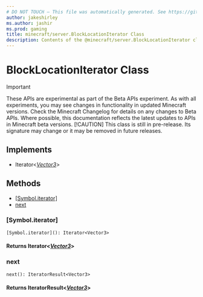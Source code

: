 ```yaml
---
# DO NOT TOUCH — This file was automatically generated. See https://github.com/mojang/minecraftapidocsgenerator to modify descriptions, examples, etc.
author: jakeshirley
ms.author: jashir
ms.prod: gaming
title: minecraft/server.BlockLocationIterator Class
description: Contents of the @minecraft/server.BlockLocationIterator class.
---
```

# BlockLocationIterator Class
>[!IMPORTANT]
>These APIs are experimental as part of the Beta APIs experiment. As with all experiments, you may see changes in functionality in updated Minecraft versions. Check the Minecraft Changelog for details on any changes to Beta APIs. Where possible, this documentation reflects the latest updates to APIs in Minecraft beta versions.
> [!CAUTION]
> This class is still in pre-release.  Its signature may change or it may be removed in future releases.

## Implements
- Iterator&lt;[*Vector3*](Vector3.md)&gt;

## Methods
- [[Symbol.iterator]](#[symbol.iterator])
- [next](#next)

### **[Symbol.iterator]**
`
[Symbol.iterator](): Iterator<Vector3>
`

#### **Returns** Iterator&lt;[*Vector3*](Vector3.md)&gt;

### **next**
`
next(): IteratorResult<Vector3>
`

#### **Returns** IteratorResult&lt;[*Vector3*](Vector3.md)&gt;
